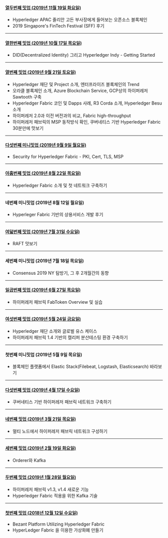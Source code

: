 #### [열두번째 밋업 (2019년 11월 19일 화요일)](https://github.com/hlkug/meetup/tree/master/201911)

- Hyperledger APAC 줄리안 고든 부사장에게 들어보는 오픈소스 블록체인
- 2019 Singapore's FinTech Festival (SFF) 후기

------

#### [열한번째 밋업 (2019년 10월 17일 목요일)](https://github.com/hlkug/meetup/tree/master/201910)

- DID(Decentralized Identity) 그리고 Hyperledger Indy - Getting Started

------

#### [열번째 밋업 (2019년 9월 21일 토요일)](https://github.com/hlkug/meetup/tree/master/201909)

- Hyperledger 재단 및 Project 소개, 엔터프라이즈 블록체인의 Trend
- 오라클 블록체인 소개, Azure Blockchain Service, GCP상의 하이퍼레저 Sawtooth 구축
- Hyperledger Fabric 코인 및 Dapps 사례, R3 Corda 소개, Hyperledger Besu 소개
- 하이퍼레저 2.0과 이전 버전과의 비교, Fabric high-throughput
- 하이퍼레저 패브릭의 MSP 동작방식 확인, 쿠버네티스 기반 Hyperledger Fabric 30분만에 맛보기

------

#### [다섯번째 미니밋업 (2019년 9월 9일 월요일)](https://www.slideshare.net/mobile/secret/FeAiyfBQCBNksa)

- Security for Hyperledger Fabric - PKI, Cert, TLS, MSP

------

#### [아홉번째 밋업 (2019년 8월 22일 목요일)](https://github.com/hlkug/meetup/tree/master/201908)

- Hyperledger Fabric 소개 및 첫 네트워크 구축하기

------

#### 네번째 미니밋업 (2019년 8월 12일 월요일)

- Hyperleger Fabric 기반의 상용서비스 개발 후기

------

#### [여덟번째 밋업 (2019년 7월 31일 수요일)](https://github.com/hlkug/meetup/tree/master/201907)

- RAFT 맛보기

------

#### 세번째 미니밋업 (2019년 7월 18일 목요일)

- Consensus 2019 NY 탐방기, 그 후 2개월간의 동향

------

#### [일곱번째 밋업 (2019년 6월 27일 목요일)](https://github.com/hlkug/meetup/tree/master/201906)

- 하이퍼레저 패브릭 FabToken Overview 및 실습

------

#### [여섯번째 밋업 (2019년 5월 24일 금요일)](https://github.com/hlkug/meetup/tree/master/201905)

- Hyperledger 재단 소개와 글로벌 유스 케이스
- 하이퍼레저 패브릭 1.4 기반의 캘리퍼 분산테스팅 환경 구축하기

------

#### 첫번째 미니밋업 (2019년 5월 9일 목요일)

- 블록체인 플랫폼에서 Elastic Stack(Filebeat, Logstash, Elasticsearch) 바라보기

------

#### [다섯번째 밋업 (2019년 4월 17일 수요일)](https://github.com/hlkug/meetup/tree/master/201904)

- 쿠버네티스 기반 하이퍼레저 패브릭 네트워크 구축하기

---

#### [네번째 밋업 (2019년 3월 21일 목요일)](https://github.com/hlkug/meetup/tree/master/201903)

- 멀티 노드에서 하이퍼레저 패브릭 네트워크 구성하기

---

#### [세번째 밋업 (2019년 2월 19일 화요일)](https://github.com/hlkug/meetup/tree/master/201902)

- Orderer와 Kafka

---

#### [두번째 밋업 (2019년 1월 28일 월요일)](https://github.com/hlkug/meetup/tree/master/201901)

- 하이퍼레저 패브릭 v1.3, v1.4 새로운 기능
- Hyperledger Fabric 적용을 위한 Kafka 기술

---

#### [첫번째 밋업 (2018년 12월 12일 수요일)](https://github.com/hlkug/meetup/tree/master/201812)

* Bezant Platform Utilizing Hyperledger Fabric
* HyperLedger Fabric 을 이용한 가상화폐 만들기